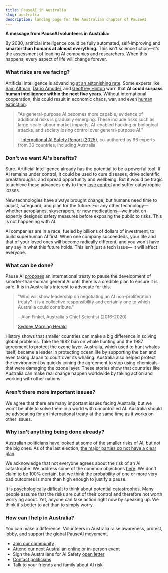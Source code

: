 ```yaml
---
title: PauseAI in Australia
slug: australia
description: landing page for the Australian chapter of PauseAI
---
```

**A message from PauseAI volunteers in Australia:**

By 2030, artificial intelligence could be fully automated, self-improving and **smarter than humans at almost everything.** This isn't science fiction—it's the assessment of leading AI companies and researchers. When this happens, every aspect of life will change forever.

### What risks are we facing?

Artificial Intelligence is advancing [at an astonishing rate](/urgency). Some experts like [Sam Altman](https://time.com/7205596/sam-altman-superintelligence-agi/), [Dario Amodei](https://arstechnica.com/ai/2025/01/anthropic-chief-says-ai-could-surpass-almost-all-humans-at-almost-everything-shortly-after-2027/), and [Geoffrey Hinton](https://en.wikipedia.org/wiki/Artificial_general_intelligence) warn that **AI could surpass human intelligence within the next five years**. Without international cooperation, this could result in economic chaos, war, and even [human extinction](/xrisk).

> "As general-purpose AI becomes more capable, evidence of additional risks is gradually emerging. These include risks such as large-scale labour market impacts, AI-enabled hacking or biological attacks, and society losing control over general-purpose AI."
>
> – [International AI Safety Report (2025)](https://assets.publishing.service.gov.uk/media/679a0c48a77d250007d313ee/International_AI_Safety_Report_2025_accessible_f.pdf), co-authored by 96 experts from 30 countries, including Australia.

### Don't we want AI's benefits?

Sure. Artificial Intelligence already has the potential to be a powerful tool. If AI remains under control, it could be used to cure diseases, drive scientific breakthroughs, and spread opportunity and wellbeing. But it would be tragic to achieve these advances only to then [lose control](/ai-takeover) and suffer catastrophic losses.

New technologies have always brought change, but humans need time to adjust, safeguard, and plan for the future. For any other technology—whether aeroplanes, skyscrapers, or new medications—we insist on expertly designed safety measures before exposing the public to risks. This is not happening with AI.

AI companies are in a race, fueled by billions of dollars of investment, to build superhuman AI first. When one company succeededs, your life and that of your loved ones will become radically different, and you won't have any say in what this future holds. This isn't just a tech issue— it will affect everyone.

### What can be done?

Pause AI [proposes](/proposal) an international treaty to pause the development of smarter-than-human general AI until there is a credible plan to ensure it is safe. It is in Australia's interest to advocate for this.

> "Who will show leadership on negotiating an AI non-proliferation treaty? It is a collective responsibility and certainly one to which Australia could contribute."
>
> – Alan Finkel, Australia's Chief Scientist (2016–2020)
>
> [Sydney Morning Herald](https://www.smh.com.au/technology/the-ai-horse-has-bolted-it-s-time-for-the-nuclear-option-20230807-p5duel.html)

History shows that smaller countries can make a big difference in solving global problems. Take the 1982 ban on whale hunting and the 1987 agreement to protect the ozone layer. Australia, which used to hunt whales itself, became a leader in protecting ocean life by supporting the ban and even taking Japan to court over its whaling. Australia also helped protect the environment by quickly joining the agreement to stop using chemicals that were damaging the ozone layer. These stories show that countries like Australia can make real change happen worldwide by taking action and working with other nations.

### Aren't there more important issues?

We agree that there are many important issues facing Australia, but we won't be able to solve them in a world with uncontrolled AI. Australia should be advocating for an international treaty at the same time as it works on other issues.

### Why isn't anything being done already?

Australian politicians have looked at some of the smaller risks of AI, but not the big ones. As of the last election, [the major parties do not have a clear plan](https://www.australiansforaisafety.com.au/scorecard).

We acknowledge that not everyone agrees about the risk of an AI catastrophe. We address some of the common objections [here](/faq). We don't claim to be 100% certain, but we think the probability of one or more very bad outcomes is more than high enough to justify a pause.

It is [psychologically difficult](/psychology-of-xrisk) to think about potential catastrophes. Many people assume that the risks are out of their control and therefore not worth worrying about. Yet, anyone can take action right now by speaking up. We think it's better to act than to simply worry.

### How can I help in Australia?

You can make a difference. Volunteers in Australia raise awareness, protest, lobby, and support the global PauseAI movement.

- [Join our community](/join)
- [Attend our next Australian online or in-person event](https://lu.ma/PauseAIAustralia)
- Sign the Australians for AI Safety [open letter](https://www.australiansforaisafety.com.au/letters)
- [Contact politicians](https://pauseai.info/email-builder)
- Talk to your friends and family about AI risk
